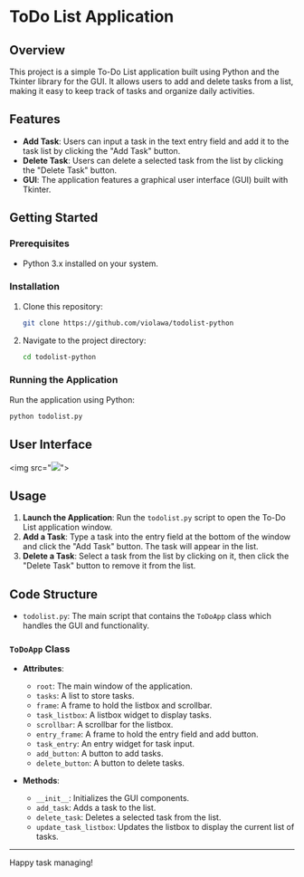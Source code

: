 # ToDo List Application

## Overview

This project is a simple To-Do List application built using Python and the Tkinter library for the GUI. It allows users to add and delete tasks from a list, making it easy to keep track of tasks and organize daily activities.

## Features

- **Add Task**: Users can input a task in the text entry field and add it to the task list by clicking the "Add Task" button.
- **Delete Task**: Users can delete a selected task from the list by clicking the "Delete Task" button.
- **GUI**: The application features a graphical user interface (GUI) built with Tkinter.

## Getting Started

### Prerequisites

- Python 3.x installed on your system.

### Installation

1. Clone this repository:
   ```sh
   git clone https://github.com/violawa/todolist-python
   ```
2. Navigate to the project directory:
   ```sh
   cd todolist-python
   ```

### Running the Application

Run the application using Python:
```sh
python todolist.py
```

## User Interface
<img src="<img src="https://github.com/violawa/ytmp3downloader/blob/87101dbb6b2125939391cd0c5bc43502aa11d625/GUI.png">">

## Usage

1. **Launch the Application**: Run the `todolist.py` script to open the To-Do List application window.
2. **Add a Task**: Type a task into the entry field at the bottom of the window and click the "Add Task" button. The task will appear in the list.
3. **Delete a Task**: Select a task from the list by clicking on it, then click the "Delete Task" button to remove it from the list.

## Code Structure

- `todolist.py`: The main script that contains the `ToDoApp` class which handles the GUI and functionality.

### `ToDoApp` Class

- **Attributes**:
  - `root`: The main window of the application.
  - `tasks`: A list to store tasks.
  - `frame`: A frame to hold the listbox and scrollbar.
  - `task_listbox`: A listbox widget to display tasks.
  - `scrollbar`: A scrollbar for the listbox.
  - `entry_frame`: A frame to hold the entry field and add button.
  - `task_entry`: An entry widget for task input.
  - `add_button`: A button to add tasks.
  - `delete_button`: A button to delete tasks.

- **Methods**:
  - `__init__`: Initializes the GUI components.
  - `add_task`: Adds a task to the list.
  - `delete_task`: Deletes a selected task from the list.
  - `update_task_listbox`: Updates the listbox to display the current list of tasks.
---

Happy task managing!
